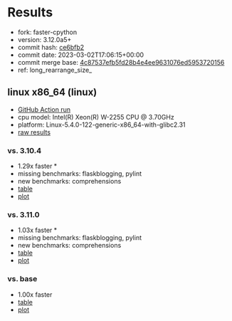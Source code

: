 # Results

- fork: faster-cpython
- version: 3.12.0a5+
- commit hash: [ce6bfb2](https://github.com/faster%2dcpython/cpython/commit/ce6bfb2)
- commit date: 2023-03-02T17:06:15+00:00
- commit merge base: [4c87537efb5fd28b4e4ee9631076ed5953720156](https://github.com/faster%2dcpython/cpython/commit/4c87537efb5fd28b4e4ee9631076ed5953720156)
- ref: long_rearrange_size_

## linux x86_64 (linux)

- [GitHub Action run](https://github.com/faster-cpython/benchmarking/actions/runs/4316443260)
- cpu model: Intel(R) Xeon(R) W-2255 CPU @ 3.70GHz
- platform: Linux-5.4.0-122-generic-x86_64-with-glibc2.31
- [raw results](bm-20230302-linux-x86_64-faster%252dcpython-long_rearrange_size_-3.12.0a5%2B-ce6bfb2.json)

### vs. 3.10.4

- 1.29x faster \*
- missing benchmarks: flaskblogging, pylint
- new benchmarks: comprehensions
- [table](bm-20230302-linux-x86_64-faster%252dcpython-long_rearrange_size_-3.12.0a5%2B-ce6bfb2-vs-3.10.4.md)
- [plot](bm-20230302-linux-x86_64-faster%252dcpython-long_rearrange_size_-3.12.0a5%2B-ce6bfb2-vs-3.10.4.png)

### vs. 3.11.0

- 1.03x faster \*
- missing benchmarks: flaskblogging, pylint
- new benchmarks: comprehensions
- [table](bm-20230302-linux-x86_64-faster%252dcpython-long_rearrange_size_-3.12.0a5%2B-ce6bfb2-vs-3.11.0.md)
- [plot](bm-20230302-linux-x86_64-faster%252dcpython-long_rearrange_size_-3.12.0a5%2B-ce6bfb2-vs-3.11.0.png)

### vs. base

- 1.00x faster
- [table](bm-20230302-linux-x86_64-faster%252dcpython-long_rearrange_size_-3.12.0a5%2B-ce6bfb2-vs-base.md)
- [plot](bm-20230302-linux-x86_64-faster%252dcpython-long_rearrange_size_-3.12.0a5%2B-ce6bfb2-vs-base.png)


